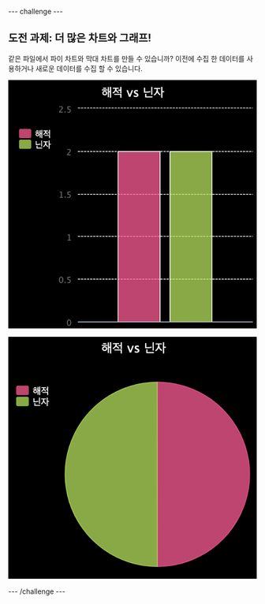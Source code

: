 \--- challenge \---

## 도전 과제: 더 많은 차트와 그래프!

같은 파일에서 파이 차트와 막대 차트를 만들 수 있습니까? 이전에 수집 한 데이터를 사용하거나 새로운 데이터를 수집 할 수 있습니다.

![스크린샷](images/pets-pn-bar.png)

![스크린샷](images/pets-pn.png)

\--- /challenge \---